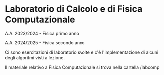 # Laboratorio di Calcolo e di Fisica Computazionale
A.A. 2023/2024 - Fisica primo anno

A.A. 2024/2025 - Fisica secondo anno

Ci sono esercitazioni di laboratorio svolte e c'è l'implementazione di alcuni degli algoritmi visti a lezione.

Il materiale relativo a Fisica Computazionale si trova nella cartella /labcomp
